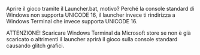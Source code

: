 Aprire il gioco tramite il Launcher.bat, motivo? Perché la console standard di Windows non supporta UNICODE 16, il launcher invece ti rindirizza a Windows Terminal che invece supporta UNICODE 16.

ATTENZIONE!
Scaricare Windows Terminal da Microsoft store se non è già scaricato o altrimenti il launcher aprirà il gioco sulla console standard causando glitch grafici.
